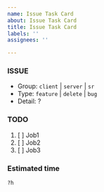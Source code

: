```yaml
---
name: Issue Task Card
about: Issue Task Card
title: Issue Task Card
labels: ''
assignees: ''

---
```


### ISSUE
 * Group: `client` | `server` | `sr`
 * Type: `feature` | `delete` | `bug`
 * Detail: ?
 
 ### TODO
 1. [ ]  Job1
 2. [ ]  Job2
 3. [ ]  Job3
 
 ### Estimated time
`?h`
